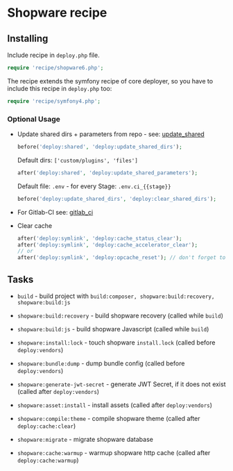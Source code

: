 # Shopware recipe

## Installing

Include recipe in `deploy.php` file.

```php
require 'recipe/shopware6.php';
```

The recipe extends the symfony recipe of core deployer, so you have to include this recipe in `deploy.php` too:

```php
require 'recipe/symfony4.php';
```

### Optional Usage

* Update shared dirs + parameters from repo - see: [update_shared](deploy/update_shared.md)

    ```php
    before('deploy:shared', 'deploy:update_shared_dirs');
    ```

  Default dirs: ``['custom/plugins', 'files']``

    ```php
    after('deploy:shared', 'deploy:update_shared_parameters');
    ```

  Default file:  ``.env`` - for every Stage: `.env.ci_{{stage}}`

    ```php
    before('deploy:update_shared_dirs', 'deploy:clear_shared_dirs');
    ```

* For Gitlab-CI see: [gitlab_ci](deploy/gitlab_ci.md)

* Clear cache

    ```php
    after('deploy:symlink', 'deploy:cache_status_clear');
    after('deploy:symlink', 'deploy:cache_accelerator_clear');
    // or
    after('deploy:symlink', 'deploy:opcache_reset'); // don't forget to set `public_url` per stage
    ```

## Tasks

* `build` - build project with `build:composer, shopware:build:recovery, shopware:build:js`

* `shopware:build:recovery` - build shopware recovery (called while `build`)

* `shopware:build:js` - build shopware Javascript (called while `build`)

* `shopware:install:lock` - touch shopware `install.lock` (called before `deploy:vendors`)

* `shopware:bundle:dump` - dump bundle config (called before `deploy:vendors`)

* `shopware:generate-jwt-secret` - generate JWT Secret, if it does not exist (called after `deploy:vendors`)

* `shopware:asset:install` - install assets (called after `deploy:vendors`)

* `shopware:compile:theme` - compile shopware theme (called after `deploy:cache:clear`)

* `shopware:migrate` - migrate shopware database

* `shopware:cache:warmup` - warmup shopware http cache (called after `deploy:cache:warmup`)

